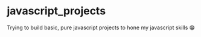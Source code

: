 # javascript_projects

Trying to build basic, pure javascript projects to hone my javascript skills 😁
